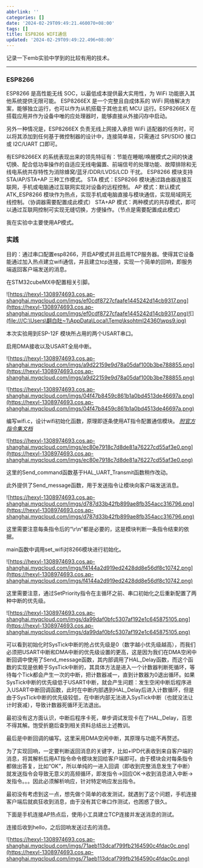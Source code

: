 ```yaml
---
abbrlink: ''
categories: []
date: '2024-02-29T09:49:21.460070+08:00'
tags: []
title: ESP8266 WIFI通信
updated: '2024-02-29T09:49:22.496+08:00'
---
```

记录一下emb实验中学到的比较有用的技术。

---

### ESP8266

ESP8266 是高性能无线 SOC，以最低成本提供最大实用性，为 WiFi 功能嵌入其他系统提供无限可能。
ESP8266EX 是一个完整且自成体系的 WiFi 网络解决方案，能够独立运行，也可以作为从机搭载于其他主机 MCU 运行。ESP8266EX 在搭载应用并作为设备中唯的应处理器时，能够直接从外接闪存中启动。

另外一种情况是，ESP8266EX 负责无线上网接入承担 WiFi 适配器的任务时，可以将其添加到任何基于微控制器的设计中，连接简单易，只需通过 SPI/SDIO 接口或 I2C/UART 口即可。

有ESP8266EX 的系统表现出来的领先特征有：节能在睡眠/唤醒模式之间的快速切换、配合低功率操作的自适应无线电偏置、前端信号的处理功能、故障排除和无线电系统共存特性为消除蜂窝/蓝牙/DDR/LVDS/LCD 干扰。
ESP8266 模块支持 STA/AP/STA+AP 三种工作模式。
STA 模式：ESP8266 模块通过路由器连接互联网，手机或电脑通过互联网实现对设备的远程控制。
AP 模式：默认模式 ATK\_ESP8266 模块作为热点，实现手机或电脑直接与模块通信，实现局域网无线控制。（协调器需要配置成此模式）
STA+AP 模式：两种模式的共存模式，即可以通过互联网控制可实现无缝切换，方便操作。（节点是需要配置成此模式）

我在实验中主要使用AP模式。

### 实践

目的：通过串口配置esp8266，开启AP模式并且启用TCP服务器。使得其它设备能通过加入热点建立wifi通信，并且建立tcp连接，实现一个简单的回响，即服务端返回客户端发送的消息。

在STM32cubeMX中配置相关引脚。

![https://hexyl-1308974693.cos.ap-shanghai.myqcloud.com/imgs/ef0cdf8727cfaafe1445242d14cb9317.png](https://hexyl-1308974693.cos.ap-shanghai.myqcloud.com/imgs/ef0cdf8727cfaafe1445242d14cb9317.png)![](file:///C:\Users\翻白肚~1\AppData\Local\Temp\ksohtml24360\wps9.jpg)

本次实验用到ESP-12F 模块所占用的两个USART串口。

启用DMA接收以及USART全局中断。

![https://hexyl-1308974693.cos.ap-shanghai.myqcloud.com/imgs/a9d22159e9d78a05daf100b3be788855.png](https://hexyl-1308974693.cos.ap-shanghai.myqcloud.com/imgs/a9d22159e9d78a05daf100b3be788855.png)

![https://hexyl-1308974693.cos.ap-shanghai.myqcloud.com/imgs/04f47b8459c861b1a0bd4513de46697a.png](https://hexyl-1308974693.cos.ap-shanghai.myqcloud.com/imgs/04f47b8459c861b1a0bd4513de46697a.png)

编写wifi.c，设计wifi初始化函数，原理即逐条使用AT指令配置通信模块。
[*附官方指令集文档*]([https://](https://espressif-docs.readthedocs-hosted.com/projects/esp-at/zh-cn/release-v2.2.0.0_esp8266/AT_Command_Set/Wi-Fi_AT_Commands.html))

![https://hexyl-1308974693.cos.ap-shanghai.myqcloud.com/imgs/ec80e7918c7d8de81a76227cd55af3e0.png](https://hexyl-1308974693.cos.ap-shanghai.myqcloud.com/imgs/ec80e7918c7d8de81a76227cd55af3e0.png)

这里的Send_command函数基于HAL_UART_Transmit函数稍作改动。

此外提供了Send_message函数，用于发送指令让模块向客户端发送消息。

![https://hexyl-1308974693.cos.ap-shanghai.myqcloud.com/imgs/d787d33b42fb899ae8fb354acc316796.png](https://hexyl-1308974693.cos.ap-shanghai.myqcloud.com/imgs/d787d33b42fb899ae8fb354acc316796.png)

这里需要注意每条指令后的“\r\n”都是必要的，这是模块判断一条指令结束的依据。

main函数中调用set_wifi对8266模块进行初始化。

![https://hexyl-1308974693.cos.ap-shanghai.myqcloud.com/imgs/f4144a2d919ed2428dd8e56df8c10742.png](https://hexyl-1308974693.cos.ap-shanghai.myqcloud.com/imgs/f4144a2d919ed2428dd8e56df8c10742.png)

这里需要注意，通过SetPriority指令在主循环之前、串口初始化之后重新配置了两种中断的优先级。

![https://hexyl-1308974693.cos.ap-shanghai.myqcloud.com/imgs/da99daf0bfc5307af192e1c645875105.png](https://hexyl-1308974693.cos.ap-shanghai.myqcloud.com/imgs/da99daf0bfc5307af192e1c645875105.png)

可以看到初始化时SysTick中断的抢占优先级是0（数字越小优先级越高），而我们必须把USART中断和DMA中断的优先级设置的更高，这是因为我们在DMA空闲中断回调中使用了Send_message函数，其内部调用了HAL_Delay函数，而这个函数的实现是依赖于SysTick中断的，其具体方法是进入一个计数器判断死循环，等待每个Tick都会产生一次的中断，把计数器减一，直到计数器为0退出循环。如果SysTick中断的优先级低于USART中断，就会产生问题：发生空闲中断后程序进入USART中断回调函数，此时在中断内部遇到HAL_Delay后进入计数循环，但是由于SysTick中断的优先级较低，在中断内部无法进入SysTick中断（也就没法让计时衰减），导致计数器死循环无法退出。

最初没有这方面认识，中断后程序卡死，单步调试发现卡在了HAL_Delay，百思不得其解。饱受折磨后查到相关资料总结出上述教训。

最后是中断回调的编写。这里采用DMA空闲中断，其原理与功能不再赘述。


为了实现回响，一定要判断返回消息的关键字，比如+IPD代表收到来自客户端的消息，将其解析后用AT指令命令模块发回给客户端即可。由于模块会对每条指令都做出答复，比如“OK”，所以单纯的一进入回调（即收到完整消息发生了中断）就发送指令会导致无意义的高频循环，即发指令->回应OK->收到消息进入中断->发指令。。。因此必须解析响应，针对特定响应发出指令。

最初没有考虑到这一点，想先做个简单的收发测试，就遇到了这个问题，手机连接客户端后就疯狂收到消息，由于没有其它串口作测试，也困惑了很久。

下面是手机连接AP热点后，使用小工具建立TCP连接并发送消息的测试。

连接后收到hello，之后回响发送过去的消息。

![https://hexyl-1308974693.cos.ap-shanghai.myqcloud.com/imgs/71aeb113dcaf799fb2164590c4fdac0c.png](https://hexyl-1308974693.cos.ap-shanghai.myqcloud.com/imgs/71aeb113dcaf799fb2164590c4fdac0c.png)

